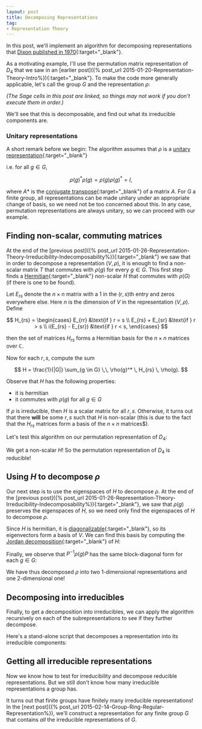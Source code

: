 ```yaml
---
layout: post
title: Decomposing Representations
tag: 
- Representation Theory
---
```


In this post, we'll implement an algorithm for decomposing representations that [Dixon published in 1970](http://www.ams.org/journals/mcom/1970-24-111/S0025-5718-1970-0280611-6/S0025-5718-1970-0280611-6.pdf){:target="_blank"}.

<!--more-->

As a motivating example, I'll use the permutation matrix representation of $D_4$ that we saw in an [earlier post]({% post_url 2015-01-20-Representation-Theory-Intro%}){:target="_blank"}. To make the code more generally applicable, let's call the group $G$ and the representation $\rho$:

*(The Sage cells in this post are linked, so things may not work if you don't execute them in order.)*

<div class="linked">
  <script type="text/x-sage">
G = DihedralGroup(4)

# Defining the permutation representation
def rho(g):
    return g.matrix()

g = G.an_element()
show(rho(g))
  </script>
</div>

We'll see that this is decomposable, and find out what its irreducible components are.

### Unitary representations

A short remark before we begin: The algorithm assumes that $\rho$ is a [unitary representation](http://en.wikipedia.org/wiki/Unitary_representation){:target="_blank"}

i.e. for all $g \in G$,

$$ \rho(g)^* \rho(g) = \rho(g) \rho(g)^* = I,$$

where $A*$ is the [conjugate transpose](http://en.wikipedia.org/wiki/Conjugate_transpose){:target="_blank"} of a matrix $A$. 
For $G$ a finite group, all representations can be made unitary under an appropriate change of basis, so we need not be too concerned about this. In any case, permutation representations are always unitary, so we can proceed with our example.

## Finding non-scalar, commuting matrices

At the end of the [previous post]({% post_url 2015-01-26-Representation-Theory-Irreducibility-Indecomposability%}){:target="_blank"} we saw that in order to decompose a representation $(V,\rho)$, it is enough to find a non-scalar matrix $T$ that commutes with $\rho(g)$ for every $g \in G$.  This first step finds a [Hermitian](http://en.wikipedia.org/wiki/Hermitian_matrix){:target="_blank"} non-scalar $H$ that commutes with $\rho(G)$ (if there is one to be found).

Let $E_{rs}$ denote the $n \times n$ matrix with a $1$ in the $(r,s)$th entry and zeros everywhere else. Here $n$ is the dimension of $V$ in the representation $(V,\rho)$. Define

$$
H_{rs} = \begin{cases}
E_{rr} &\text{if } r = s \\
E_{rs} + E_{sr} &\text{if } r > s \\
i(E_{rs} - E_{sr}) &\text{if } r < s,
\end{cases}
$$

then the set of matrices $H_{rs}$ forms a Hermitian basis for the $n \times n$ matrices over $\mathbb{C}$.

Now for each $r,s$, compute the sum

$$
H = \frac{1}{|G|} \sum_{g \in G} \,\, \rho(g)^* \, H_{rs} \, \rho(g).
$$

Observe that $H$ has the following properties:

- it is hermitian
- it commutes with $\rho(g)$ for all $g \in G$

If $\rho$ is irreducible, then $H$ is a scalar matrix for all $r,s$. Otherwise, it turns out that there **will** be some $r,s$ such that $H$ is non-scalar (this is due to the fact that the $H_{rs}$ matrices form a basis of the $n \times n$ matrices$).

Let's test this algorithm on our permutation representation of $D_4$:

<div class="linked">
  <script type="text/x-sage">
def is_irreducible(rho,G, n= None):
  """
  If rho is irreducible, returns (True, I)  where I is the n-by-n identity matrix, n = dimension of rho.
  Otherwise, returns (False, H) where H is a non-scalar matrix that commutes with rho(G).
  """
  # Compute the dimension of the representation
  if n is None:
      n = rho(G.identity()).dimensions()[0]
  
  # Run through all r,s = 1,2,...,n
  for r in range(n):
      for s in range(n):
          # Define H_rs
          H_rs = matrix.zero(QQbar,n)
          if r == s:
              H_rs[r,s] = 1
          elif r > s:
              H_rs[r,s] = 1
              H_rs[s,r] = 1
          else: # r < s
              H_rs[r,s] = I
              H_rs[s,r] = -I
          
          # Compute H
          H = sum([rho(g).conjugate_transpose()*H_rs*rho(g) for g in G])/G.cardinality()
          
          # Check if H is scalar
          if H[0,0]*matrix.identity(n) != H:
              return False,H
  
  # If all H are scalar
  return True, matrix.identity(n)

is_irred,H = is_irreducible(rho,G) 

show(is_irred)
show(H)
  </script>
</div>

We get a non-scalar $H$! So the permutation representation of $D_4$ is reducible!

## Using $H$ to decompose $\rho$

Our next step is to use the eigenspaces of $H$ to decompose $\rho$. At the end of the [previous post]({% post_url 2015-01-26-Representation-Theory-Irreducibility-Indecomposability%}){:target="_blank"}, we saw that $\rho(g)$ preserves the eigenspaces of $H$, so we need only find the eigenspaces of $H$ to decompose $\rho$. 

Since $H$ is hermitian, it is [diagonalizable](http://en.wikipedia.org/wiki/Diagonalizable_matrix){:target="_blank"}, so its eigenvectors form a basis of $V$. We can find this basis by computing the [Jordan decomposition](http://en.wikipedia.org/wiki/Jordan_normal_form){:target="_blank"} of $H$:

<div class="linked">
  <script type="text/x-sage">
# Compute J,P such that H = PJP^(-1)
J,P = H.jordan_form(QQbar,transformation=True)

show(P)
  </script>
</div>

Finally, we observe that $P^{-1} \rho(g) P$ has the same block-diagonal form for each $g \in G$:

<div class="linked">
  <script type="text/x-sage">
# Compute block subdivisions (just for aesthetics)
edges = []
for g in G:
    edges += (P.conjugate_transpose()*rho(g)*P).nonzero_positions()
graph = Graph(edges)
graph.remove_loops()
graph.remove_multiple_edges()
subrep_indices = graph.connected_components()
subdivisions = graph.vertices()[1:]
for l in subrep_indices:
    for i in l[1:]:
        subdivisions.remove(i)
      
# Display rho in block-diagonal form
for g in G:
    M = P.inverse()*rho(g)*P
    M.subdivide(subdivisions, subdivisions)
    show(M)
  </script>
</div>

We have thus decomposed $\rho$ into two 1-dimensional representations and one 2-dimensional one! 

## Decomposing into irreducibles

Finally, to get a decomposition into irreducibles,  we can apply the algorithm recursively on each of the subrepresentations to see if they further decompose. 

Here's a stand-alone script that decomposes a representation into its irreducible components:

<div class="sage">
  <script type="text/x-sage">
# Define group and representation here
G = DihedralGroup(4)
def rho(g):
    return g.matrix()
    
# Algorithms
import numpy as np

def is_irreducible(rho,G, n= None):
  """
  If rho is irreducible, returns (True, I)  where I is the n-by-n identity matrix, n = dimension of rho.
  Otherwise, returns (False, H) where H is a non-scalar matrix that commutes with rho(G).
  """
  # Compute the dimension of the representation
  if n is None:
      n = rho(G.identity()).dimensions()[0]
  
  # Run through all r,s = 1,2,...,n
  for r in range(n):
      for s in range(n):
          # Define H_rs
          H_rs = matrix.zero(QQbar,n)
          if r == s:
              H_rs[r,s] = 1
          elif r > s:
              H_rs[r,s] = 1
              H_rs[s,r] = 1
          else: # r < s
              H_rs[r,s] = I
              H_rs[s,r] = -I
          
          # Compute H
          H = sum([rho(g).conjugate_transpose()*H_rs*rho(g) for g in G])/G.cardinality()
          
          # Check if H is scalar
          if H[0,0]*matrix.identity(n) != H:
              return False,H
  
  # If all H are scalar
  return True, matrix.identity(n)

def decompose(rho,G,H):
    """
    Uses the eigenspaces of H to decompose G into subrepresentations.
    Returns a change of basis matrix P and the indices of the block-decomposition of rho in this basis.
    """
    
    # Compute J,P such that H = PJP^(-1)
    J,P = H.jordan_form(QQbar,transformation=True)

    # Compute block subdivisions
    edges = []
    for g in G:
        edges += (P.conjugate_transpose()*rho(g)*P).nonzero_positions()
    graph = Graph(edges)
    graph.remove_loops()
    graph.remove_multiple_edges()
    subrep_indices = sorted(graph.connected_components(), key=lambda x: x[0])    
    
    return P,subrep_indices  

def irr_decompose(rho,G,index = None):
    """
    Decomposes rho into irreducible representations of G.
    Returns a change of basis matrix P and the indices of the block-decomposition of rho in this basis.
    """
    n = rho(G.identity()).dimensions()[0]
    if index is None:
        index = range(n)
        
    # Test for irreducibility
    is_irred, H = is_irreducible(rho,G,n)
    
    if is_irred:
        subrep_indices = list(np.array(index)[range(n)])
        return H, [subrep_indices]
    else:
        P, subrep_indices = decompose(rho,G,H)
        print [list(np.array(index)[subrep_index]) for subrep_index in subrep_indices]

        new_subrep_indices = []
        new_P_list = []
        
        for subrep_index in subrep_indices:
            
            def subrep(g):
                return (P.inverse()*rho(g)*P)[subrep_index,subrep_index]
            new_P, new_indices = irr_decompose(subrep,G, list(np.array(index)[subrep_index]))
            
            new_subrep_indices += new_indices
            new_P_list += [new_P]
        
        return P*block_diagonal_matrix(new_P_list), new_subrep_indices

def show_irreps(rho,G,P,irrep_indices):
    subdivisions = [i for subrep_index in irrep_indices for i in subrep_index][1:]
    for subrep in irrep_indices:
        for i in subrep[1:]:
            subdivisions.remove(i)

    # Display rho in block-diagonal form
    for g in G:
        M = P.inverse()*rho(g)*P
        M.subdivide(subdivisions, subdivisions)
        show(M)

# Execute!
P,irrep_indices = irr_decompose(rho,G)
show_irreps(rho,G,P,irrep_indices)    
  </script>
</div>

## Getting all irreducible representations

Now we know how to test for irreducibility and decompose reducible representations. But we still don't know how many irreducible representations a group has. 

It turns out that finite groups have finitely many irreducible representations! In the [next post]({% post_url 2015-02-14-Group-Ring-Regular-Representation%}), we'll construct a representation for any finite group $G$ that contains *all* the irreducible representations of $G$.







